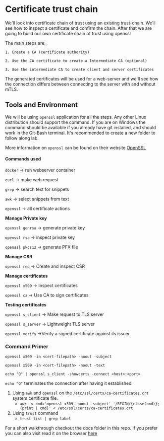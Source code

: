 # Certificate trust chain
We'll look into certificate chain of trust using an existing trust-chain.
We'll see how to inspect a certificate and confirm the chain. After that we are going to build our own certificate chain of trust using openssl


The main steps are:

	1. Create a CA (certificate authority)

	2. Use the CA certificate to create a Intermediate CA (optional)

	3. Use the intermediate CA to create client and server certificates

The generated certificates will be used for a web-server and we'll see how the connection differs between connecting to the server with and without mTLS.

## Tools and Environment
We will be using `openssl` application for all the steps. Any other Linux distribution should support the command. If you are on Windows the command should be available if you already have git installed, and should work in the Git-Bash terminal.
It's recommended to create a new folder to follow along lab.

More information on `openssl` can be found on their website [OpenSSL](https://www.openssl.org/)

#### Commands used

`docker` -> run webserver container

`curl` -> make web request

`grep` -> search text for snippets

`awk` -> select snippets from text

`openssl` -> all certificate actions

**Manage Private key**

`openssl genrsa`  -> generate private key

`openssl rsa` -> inspect private key

`openssl pkcs12`  -> generate PFX file

**Manage CSR**

`openssl req` -> Create and inspect CSR

**Manage certificates**

`openssl x509` -> Inspect certificates

`openssl ca` -> Use CA to sign certificates

**Testing certificates**

`openssl s_client` -> Make request to TLS server

`openssl s_server` -> Lightweight TLS server

`openssl verify` ->Verify a signed certificate against its issuer
### Command Primer


`openssl x509 -in <cert-filepath> -noout -subject`

`openssl x509 -in <cert-filepath> -noout -text`

`echo "Q" | openssl s_client -showcerts -connect <host>:<port>`

`echo "Q"` terminates the connection after having it established



1. Using `awk` and `openssl` on the  `/etc/ssl/certs/ca-certificates.crt` system certificate file.
	-  `awk -v cmd='openssl x509 -noout -subject' '/BEGIN/{close(cmd)};{print | cmd}' < /etc/ssl/certs/ca-certificates.crt`
2. Using `trust` command
	- `trust list | grep label`

For a short walkthrough checkout the docs folder in this repo. If you prefer you can also visit read it on the browser [here](https://jdelgit.github.io/anatomy-of-a-certificate/)